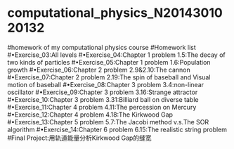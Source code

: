 # computational_physics_N2014301020132
#homework of my computational physics course
#Homework list
#•Exercise_03:All levels
#•Exercise_04:Chapter 1 problem 1.5:The decay of two kinds of particles
#•Exercise_05:Chapter 1 problem 1.6:Population growth
#•Exercise_06:Chapter 2 problem 2.9&2.10:The cannon
#•Exercise_07:Chapter 2 problem 2.19:The spin of baseball and Visual motion of baseball
#•Exercise_08:Chapter 3 problem 3.4:non-linear oscillator
#•Exercise_09:Chapter 3 problem 3.16:Strange attractor
#•Exercise_10:Chapter 3 problem 3.31:Billiard ball on diverse table
#•Exercise_11:Chapter 4 problem 4.11:The percession on Mercury
#•Exercise_12:Chapter 4 problem 4.18:The Kirkwood Gap
#•Exercise_13:Chapter 5 problem 5.7:The Jacobi method v.s.The SOR algorithm
#•Exercise_14:Chapter 6 problem 6.15:The realistic string problem
#Final Project:用轨道能量分析Kirkwood Gap的缝宽

